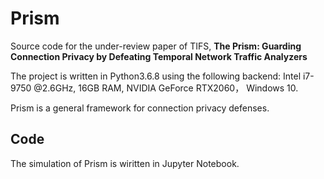 # Prism

Source code for the under-review paper of TIFS, **The Prism: Guarding Connection Privacy by Defeating Temporal Network Traffic Analyzers**

The project is written in Python3.6.8 using the following backend: Intel i7-9750 @2.6GHz, 16GB RAM, NVIDIA GeForce RTX2060， Windows 10.

Prism is a general framework for connection privacy defenses. 

## Code 
The simulation of Prism is wiritten in Jupyter Notebook. 
